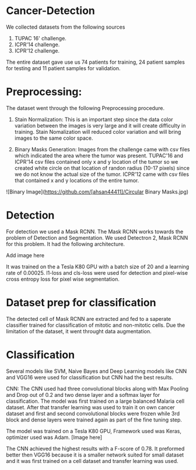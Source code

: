 # Cancer-Detection

We collected datasets from the following sources
1. TUPAC 16' challenge.
2. ICPR'14 challenge.
3. ICPR'12 challenge.

The entire dataset gave use us 74 patients for training, 24 patient samples for testing and 11 patient samples for validation.

# Preprocessing:
The dataset went through the following Preprocessing procedure.
1. Stain Normalization:
  This is an important step since the data color variation between the images is very large and it will create difficulty in training. Stain Nomalization will reduced color variation and will bring images to the same color space.

2. Binary Masks Generation:
   Images from the challenge came with csv files which indicated the area where the tumor was present. TUPAC'16 and ICPR'14 csv files contained only x and y location of the tumor so we created white circle on that location of randon radius (10-17 pixels) since we do not know the actual size of the tumor. ICPR'12 came with csv files that contained x and y locations of the entire tumor.
   
![Binary Image](https://github.com/[ahsan44411]/Circular Binary Masks.jpg)


# Detection
For detection we used a Mask RCNN. The Mask RCNN works towards the problem of Detection and Segmentation. We used Detectron 2, Mask RCNN for this problem. It had the following architecture. 

Add image here


It was trained on the a Tesla K80 GPU with a batch size of 20 and a learning rate of 0.00025. l1-loss and cls-loss were used for detection and pixel-wise cross entropy loss for pixel wise segmentation.

# Dataset prep for classification
The detected cell of Mask RCNN are extracted and fed to a saperate classifier trained for classification of mitotic and non-mitotic cells. Due the limitation of the dataset, it went throught data augmentation.

# Classification
Several models like SVM, Naive Bayes and Deep Learning models like CNN and VGG16 were used for classification but CNN had the best results.

CNN:
The CNN used had three convolutional blocks along with Max Pooling and Drop out of 0.2 and two dense layer and a softmax layer for classification. 
The model was first trained on a large balanced Malaria cell dataset. After that transfer learning was used to train it on own cancer dataset and first and second convolutional blocks were frozen while 3rd block and dense layers were trained again as part of the fine tuning step.

The model was trained on a Tesla K80 GPU, Framework used was Keras, optimizer used was Adam.
[Image here]


The CNN achieved the highest results with a F-score of 0.78. It preformed better then VGG16 because it is a smaller network suited for small dataset and it was first trained on a cell dataset and transfer learning was used.


